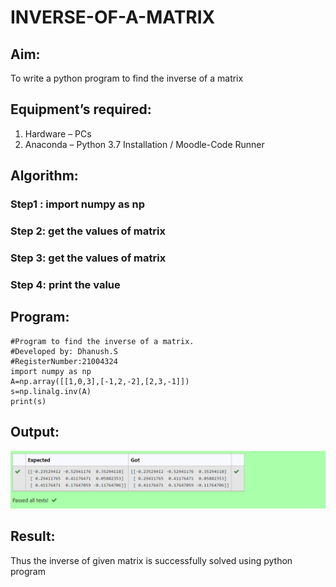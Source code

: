 # INVERSE-OF-A-MATRIX
## Aim:
To write a python program to find the inverse of a matrix
## Equipment’s required:
1. 	Hardware – PCs
2. 	Anaconda – Python 3.7 Installation / Moodle-Code Runner
## Algorithm:
### Step1 : import numpy as np
### Step 2: get the values of matrix
### Step 3: get the values of matrix
### Step 4: print the value

## Program:
~~~
#Program to find the inverse of a matrix.
#Developed by: Dhanush.S
#RegisterNumber:21004324
import numpy as np
A=np.array([[1,0,3],[-1,2,-2],[2,3,-1]])
s=np.linalg.inv(A)
print(s)
~~~
## Output:
![inverse](inverse.png)
## Result:
Thus the inverse of given matrix is successfully solved using python program

